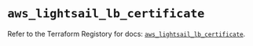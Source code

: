 # `aws_lightsail_lb_certificate`

Refer to the Terraform Registory for docs: [`aws_lightsail_lb_certificate`](https://registry.terraform.io/providers/hashicorp/aws/4.67.0/docs/resources/lightsail_lb_certificate).
